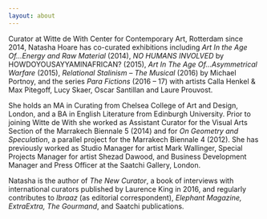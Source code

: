 ```yaml
---
layout: about
---
```


Curator at Witte de With Center for Contemporary Art, Rotterdam since 2014, Natasha Hoare has co-curated exhibitions including *Art In the Age Of…Energy and Raw Material* (2014), *NO HUMANS INVOLVED* by HOWDOYOUSAYYAMINAFRICAN? (2015), *Art In The Age Of…Asymmetrical Warfare* (2015), *Relational Stalinism – The Musical* (2016) by Michael Portnoy, and the series *Para Fictions* (2016 – 17) with artists Calla Henkel & Max Pitegoff, Lucy Skaer, Oscar Santillan and Laure Prouvost.

She holds an MA in Curating from Chelsea College of Art and Design, London, and a BA in English Literature from Edinburgh University. Prior to joining Witte de With she worked as Assistant Curator for the Visual Arts Section of the Marrakech Biennale 5 (2014) and for *On Geometry and Speculation*, a parallel project for the Marrakech Biennale 4 (2012). She has previously worked as Studio Manager for artist Mark Wallinger, Special Projects Manager for artist Shezad Dawood, and Business Development Manager and Press Officer at the Saatchi Gallery, London.

Natasha is the author of *The New Curator*, a book of interviews with international curators published by Laurence King in 2016, and regularly contributes to *Ibraaz* (as editorial correspondent), *Elephant Magazine, ExtraExtra, The Gourmand*, and Saatchi publications.
